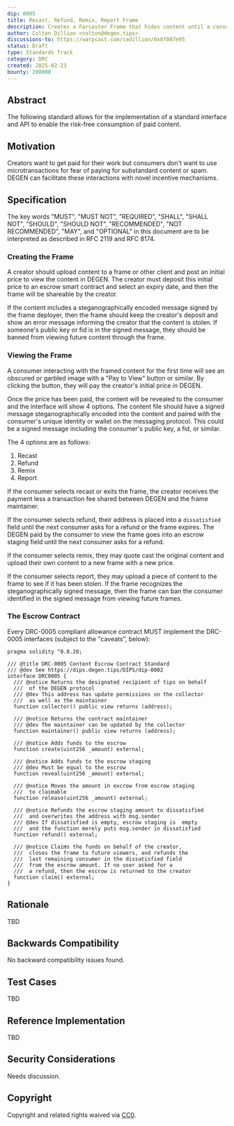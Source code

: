 ```yaml
---
dip: 0005
title: Recast, Refund, Remix, Report Frame
description: Creates a Farcaster Frame that hides content until a consumer pays the creator, where consumers unhappy with the content can repay the previous unhappy consumer.
author: Colton Dillion <colton@degen.tips>
discussions-to: https://warpcast.com/cadillion/0x8f007e95
status: Draft
type: Standards Track
category: DRC
created: 2025-02-23
bounty: 200000
---
```


## Abstract

The following standard allows for the implementation of a standard interface and API to enable the risk-free consumption of paid content.

## Motivation

Creators want to get paid for their work but consumers don't want to use microtransactions for fear of paying for substandard content or spam. DEGEN can facilitate these interactions with novel incentive mechanisms.

## Specification

The key words "MUST", "MUST NOT", "REQUIRED", "SHALL", "SHALL NOT", "SHOULD", "SHOULD NOT", "RECOMMENDED", "NOT RECOMMENDED", "MAY", and "OPTIONAL" in this document are to be interpreted as described in RFC 2119 and RFC 8174.

### Creating the Frame

A creator should upload content to a frame or other client and post an initial price to view the content in DEGEN. The creator must deposit this initial price to an escrow smart contract and select an expiry date, and then the frame will be shareable by the creator.

If the content includes a steganographically encoded message signed by the frame deployer, then the frame should keep the creator's deposit and show an error message informing the creator that the content is stolen. If someone's public key or fid is in the signed message, they should be banned from viewing future content through the frame.

### Viewing the Frame

A consumer interacting with the framed content for the first time will see an obscured or garbled image with a "Pay to View" button or similar. By clicking the button, they will pay the creator's initial price in DEGEN.

Once the price has been paid, the content will be revealed to the consumer and the interface will show 4 options. The content file should have a signed message steganographically encoded into the content and paired with the consumer's unique identity or wallet on the messaging protocol. This could be a signed message including the consumer's public key, a fid, or similar.

The 4 options are as follows:
  1. Recast
  1. Refund
  1. Remix
  1. Report

If the consumer selects recast or exits the frame, the creator receives the payment less a transaction fee shared between DEGEN and the frame maintainer.

If the consumer selects refund, their address is placed into a `dissatisfied` field until the next consumer asks for a refund or the frame expires. The DEGEN paid by the consumer to view the frame goes into an escrow staging field until the next consumer asks for a refund.

If the consumer selects remix, they may quote cast the original content and upload their own content to a new frame with a new price.

If the consumer selects report, they may upload a piece of content to the frame to see if it has been stolen. If the frame recognizes the steganographically signed message, then the frame can ban the consumer identified in the signed message from viewing future frames.

### The Escrow Contract

Every DRC-0005 compliant allowance contract MUST implement the DRC-0005 interfaces (subject to the "caveats", below):
```solidity
pragma solidity ^0.8.20;

/// @title DRC-0005 Content Escrow Contract Standard
/// @dev See https://dips.degen.tips/DIPS/dip-0002
interface DRC0005 {
  /// @notice Returns the designated recipient of tips on behalf
  ///  of the DEGEN protocol
  /// @dev This address has update permissions on the collector
  ///  as well as the maintainer
  function collector() public view returns (address);

  /// @notice Returns the contract maintainer
  /// @dev The maintainer can be updated by the collector
  function maintainer() public view returns (address);

  /// @notice Adds funds to the escrow
  function create(uint256 _amount) external;

  /// @notice Adds funds to the escrow staging
  /// @dev Must be equal to the escrow
  function reveal(uint256 _amount) external;

  /// @notice Moves the amount in excrow from escrow staging
  ///  to claimable
  function release(uint256 _amount) external;

  /// @notice Refunds the escrow staging amount to dissatisfied
  ///  and overwrites the address with msg.sender
  /// @dev If dissatisfied is empty, escrow staging is  empty
  ///  and the function merely puts msg.sender in dissatisfied
  function refund() external;

  /// @notice Claims the funds on behalf of the creator,
  ///  closes the frame to future viewers, and refunds the
  ///  last remaining consumer in the dissatisfied field
  ///  from the escrow amount. If no user asked for a
  ///  a refund, then the escrow is returned to the creator
  function claim() external;
}
```

## Rationale

TBD

## Backwards Compatibility

No backward compatibility issues found.

## Test Cases

TBD

## Reference Implementation

TBD

## Security Considerations

Needs discussion.

## Copyright

Copyright and related rights waived via [CC0](../LICENSE.md).